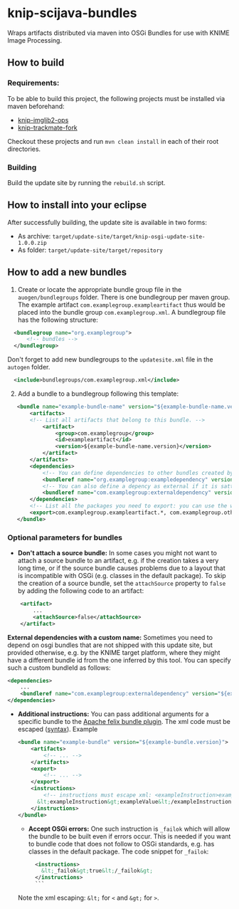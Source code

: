 # knip-scijava-bundles

Wraps artifacts distributed via maven into OSGi Bundles for use with KNIME Image
Processing.

## How to build

### Requirements:

To be able to build this project, the following projects must be installed via
maven beforehand:

- [knip-imglib2-ops](https://github.com/knime-ip/knip-imglib2-ops) 
- [knip-trackmate-fork](https://github.com/dietzc/TrackMate)

Checkout these projects and run `mvn clean install` in each of their root directories.

### Building

Build the update site by running the ``rebuild.sh`` script.

## How to install into your eclipse

After successfully building, the update site is available in two forms:

- As archive: `target/update-site/target/knip-osgi-update-site-1.0.0.zip`
- As folder:  `target/update-site/target/repository`


## How to add a new bundles

1. Create or locate the appropriate bundle group file in the ``auogen/bundlegroups``
   folder. There is one bundlegroup per maven group. The example artifact
   ``com.examplegroup.exampleartifact`` thus would be placed into the
   bundle group ``com.examplegroup.xml``. A bundlegroup file has the following structure:

```xml
  <bundlegroup name="org.examplegroup">
      <!-- bundles -->
  </bundlegroup>
```

Don't forget to add new bundlegroups to the `updatesite.xml` file in the `autogen` folder.
```xml
  <include>bundlegroups/com.examplegroup.xml</include>
```


2. Add a bundle to a bundlegroup following this template:
```xml
   <bundle name="example-bundle-name" version="${example-bundle-name.version}">
       <artifacts>
       <!-- List all artifacts that belong to this bundle. -->
           <artifact>
               <group>com.examplegroup</group>
               <id>exampleartifact</id>
               <version>${example-bundle-name.version}</version>
           </artifact>
       </artifacts>
       <dependencies>
           <!-- You can define dependencies to other bundles created by this project -->
           <bundleref name="org.examplegroup:exampledependency" version="${exampledependency.version}" />
           <!-- You can also define a depency as external if it is sattisfied  by a KNIME update site  -->
           <bundleref name="com.examplegroup:externaldependency" version="${externaldependency.version}" isExternal="true" />
       </dependencies>
       <!-- List all the packages you need to export: you can use the wildcard: "*" to export a packaga and all subpackages, different roots are seperated by ","  -->
       <export>com.examplegroup.exampleartifact.*, com.examplegroup.otherartifact.*</export> 
   </bundle>
```

### Optional parameters for bundles
- __Don't attach a source bundle:__
    In some cases you might not want to attach a source bundle to an artifact, e.g. if the
    creation takes a very long time, or if the source bundle causes problems due to a layout that
    is incompatible with OSGi (e.g. classes in the default package). To skip
    the creation of a source bundle, set the ``attachSource`` property to
    `false` by adding the following code to an artifact:
```xml
    <artifact>
        ...
        <attachSource>false</attachSource>
    </artifact>
```
 __External dependencies with a custom name:__ Sometimes you need to depend on osgi bundles that are not shipped with this update site, but provided otherwise, e.g. by the KNIME target platform, where they might have a different bundle id from the one inferred by this tool. You can specify such a custom bundleId as follows:
```xml
<dependencies>
    ...
    <bundleref name="com.examplegroup:externaldependency" version="${externaldependency.version}" isExternal="true" bundleId="com.externaldependency:customname" />
</dependencies>
``` 

- __Additional instructions:__ You can pass additional arguments for a specific
  bundle to the [Apache felix bundle plugin](https://felix.apache.org/documentation/subprojects/apache-felix-maven-bundle-plugin-bnd.html).
  The xml code must be escaped ([syntax](https://stackoverflow.com/questions/1091945/what-characters-do-i-need-to-escape-in-xml-documents)).
  Example 
    ```xml
	<bundle name="example-bundle" version="${example-bundle.version}">
		<artifacts>
            <!-- ... -->
		</artifacts>
        <export>   
            <!-- ... -->
        </export>
        <instructions>
            <!-- instructions must escape xml: <exampleInstruction>exampleValue</exampleInstruction> becomes:-->
          &lt;exampleInstruction&gt;exampleValue&lt;/exampleInstruction&gt;
        </instructions>
	</bundle>
    ```
    - __Accept OSGi errors:__ One such instruction is `_failok` which will allow
      the bundle to be built even if errors occur. This is needed if you want to
      bundle code that does not follow to OSGi standards, e.g. has classes in the
      default package. The code snippet for `_failok`:
        
        ```xml
          <instructions>
            &lt;_failok&gt;true&lt;/_failok&gt; 
          </instructions>
          ```
     Note the xml escaping:  `&lt;` for `<` and `&gt;` for `>`.
